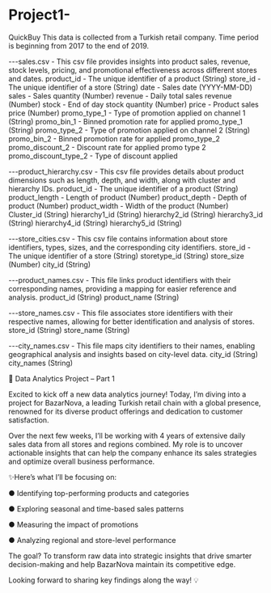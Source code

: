 # Project1-

QuickBuy    This data is collected from a Turkish retail company. Time period is beginning from 2017 to the end of 2019.


---sales.csv - This csv file provides insights into product sales, revenue, stock levels, pricing, and promotional effectiveness across different stores and dates.
product_id - The unique identifier of a product (String)
store_id - The unique identifier of a store (String)
date - Sales date (YYYY-MM-DD)
sales - Sales quantity (Number)
revenue - Daily total sales revenue (Number)
stock - End of day stock quantity (Number)
price - Product sales price (Number)
promo_type_1 - Type of promotion applied on channel 1 (String)
promo_bin_1 - Binned promotion rate for applied promo_type_1 (String)
promo_type_2 - Type of promotion applied on channel 2 (String)
promo_bin_2 - Binned promotion rate for applied promo_type_2
promo_discount_2 - Discount rate for applied promo type 2
promo_discount_type_2 - Type of discount applied

---product_hierarchy.csv - This csv file provides details about product dimensions such as length, depth, and width, along with cluster and hierarchy IDs.
product_id - The unique identifier of a product (String)
product_length - Length of product (Number)
product_depth - Depth of product (Number)
product_width - Width of the product (Number)
Cluster_id (String)
hierarchy1_id (String)
hierarchy2_id (String)
hierarchy3_id (String)
hierarchy4_id (String)
hierarchy5_id (String)

---store_cities.csv - This csv file contains information about store identifiers, types, sizes, and the corresponding city identifiers.
store_id - The unique identifier of a store (String)
storetype_id (String)
store_size (Number)
city_id (String)


---product_names.csv - This file links product identifiers with their corresponding names, providing a mapping for easier reference and analysis.
product_id (String)
product_name (String)

---store_names.csv - This file associates store identifiers with their respective names, allowing for better identification and analysis of stores.
store_id (String)
store_name (String)

---city_names.csv - This file maps city identifiers to their names, enabling geographical analysis and insights based on city-level data.
city_id (String)
city_names (String)

🚀 Data Analytics Project – Part 1

Excited to kick off a new data analytics journey! Today, I’m diving into a project for BazarNova, a leading Turkish retail chain with a global presence, renowned for its diverse product offerings and dedication to customer satisfaction.

Over the next few weeks, I’ll be working with 4 years of extensive daily sales data from all stores and regions combined. My role is to uncover actionable insights that can help the company enhance its sales strategies and optimize overall business performance.

✨️Here’s what I’ll be focusing on:

● Identifying top-performing products and categories

● Exploring seasonal and time-based sales patterns

● Measuring the impact of promotions

● Analyzing regional and store-level performance


The goal? To transform raw data into strategic insights that drive smarter decision-making and help BazarNova maintain its competitive edge.

Looking forward to sharing key findings along the way! 💡

